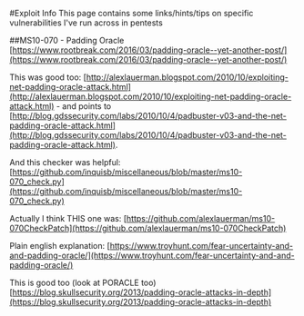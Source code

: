 #Exploit Info
This page contains some links/hints/tips on specific vulnerabilities I've run across in pentests

##MS10-070 - Padding Oracle
[https://www.rootbreak.com/2016/03/padding-oracle--yet-another-post/](https://www.rootbreak.com/2016/03/padding-oracle--yet-another-post/)

This was good too:
[http://alexlauerman.blogspot.com/2010/10/exploiting-net-padding-oracle-attack.html](http://alexlauerman.blogspot.com/2010/10/exploiting-net-padding-oracle-attack.html) - and points to [http://blog.gdssecurity.com/labs/2010/10/4/padbuster-v03-and-the-net-padding-oracle-attack.html](http://blog.gdssecurity.com/labs/2010/10/4/padbuster-v03-and-the-net-padding-oracle-attack.html).  

And this checker was helpful:
[https://github.com/inquisb/miscellaneous/blob/master/ms10-070_check.py](https://github.com/inquisb/miscellaneous/blob/master/ms10-070_check.py)

Actually I think THIS one was:
[https://github.com/alexlauerman/ms10-070CheckPatch](https://github.com/alexlauerman/ms10-070CheckPatch)

Plain english explanation:
[https://www.troyhunt.com/fear-uncertainty-and-and-padding-oracle/](https://www.troyhunt.com/fear-uncertainty-and-and-padding-oracle/)

This is good too (look at PORACLE too)
[https://blog.skullsecurity.org/2013/padding-oracle-attacks-in-depth](https://blog.skullsecurity.org/2013/padding-oracle-attacks-in-depth)
